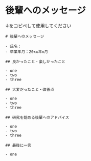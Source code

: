 # 後輩へのメッセージ

↓をコピペして使用してください

```
# 後輩へのメッセージ

- 氏名：
- 卒業年月：20xx年n月

## 良かったこと・楽しかったこと

- one
- two
- three

## 大変だったこと・改善点

- one
- two
- three

## 研究を始める後輩へのアドバイス

- one
- two
- three

## 最後に一言

- one
```
